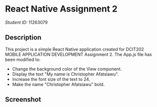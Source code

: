 # React Native Assignment 2

*Student ID:* 11263079

## Description

This project is a simple React Native application created for DCIT202 MOBILE APPLICATION DEVELOPMENT Assignment 2. The App.js file has been modified to:
- Change the background color of the View component.
- Display the text "My name is Christopher Afatsiawu".
- Increase the font size of the text to 24.
- Make the name "Christopher Afatsiawu" bold.

## Screenshot

